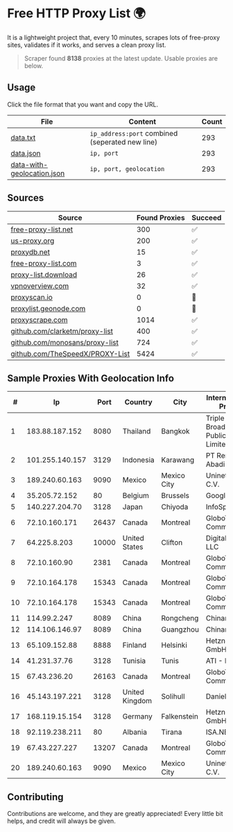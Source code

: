 
# Free HTTP Proxy List 🌍

It is a lightweight project that, every 10 minutes, scrapes lots of free-proxy sites, validates if it works, and serves a clean proxy list.


> Scraper found **8138** proxies at the latest update. Usable proxies are below.

## Usage

Click the file format that you want and copy the URL.


|File|Content|Count|
|----|-------|-----|
|[data.txt](https://raw.githubusercontent.com/themiralay/Proxy-List-World/master/data.txt)|`ip_address:port` combined (seperated new line)|293|
|[data.json](https://raw.githubusercontent.com/themiralay/Proxy-List-World/master/data.json)|`ip, port`|293|
|[data-with-geolocation.json](https://raw.githubusercontent.com/themiralay/Proxy-List-World/master/data-with-geolocation.json)|`ip, port, geolocation`|293|

## Sources

|Source|Found Proxies|Succeed|
|------|-------------|-------|
|[free-proxy-list.net](https://free-proxy-list.net)|300|✅|
|[us-proxy.org](https://www.us-proxy.org)|200|✅|
|[proxydb.net](http://proxydb.net)|15|✅|
|[free-proxy-list.com](https://free-proxy-list.com/?page=&port=&type%5B%5D=http&type%5B%5D=https&up_time=0&search=Search)|3|✅|
|[proxy-list.download](https://www.proxy-list.download/HTTP)|26|✅|
|[vpnoverview.com](https://vpnoverview.com/privacy/anonymous-browsing/free-proxy-servers)|32|✅|
|[proxyscan.io](https://www.proxyscan.io)|0|🚫|
|[proxylist.geonode.com](https://proxylist.geonode.com/api/proxy-list?limit=300&page=1&sort_by=lastChecked&sort_type=desc&protocols=http,https)|0|🚫|
|[proxyscrape.com](https://api.proxyscrape.com/v2/?request=displayproxies&protocol=http&timeout=10000&country=all&ssl=all&anonymity=all)|1014|✅|
|[github.com/clarketm/proxy-list](https://raw.githubusercontent.com/clarketm/proxy-list/master/proxy-list-raw.txt)|400|✅|
|[github.com/monosans/proxy-list](https://raw.githubusercontent.com/monosans/proxy-list/main/proxies/http.txt)|724|✅|
|[github.com/TheSpeedX/PROXY-List](https://raw.githubusercontent.com/TheSpeedX/PROXY-List/master/http.txt)|5424|✅|


## Sample Proxies With Geolocation Info

|#|Ip|Port|Country|City|Internet Service Provider|
|-|--|----|-------|----|-------------------------|
|1|183.88.187.152|8080|Thailand|Bangkok|Triple T Broadband Public Company Limited|
|2|101.255.140.157|3129|Indonesia|Karawang|PT Remala Abadi|
|3|189.240.60.163|9090|Mexico|Mexico City|Uninet S.A. de C.V.|
|4|35.205.72.152|80|Belgium|Brussels|Google LLC|
|5|140.227.204.70|3128|Japan|Chiyoda|InfoSphere|
|6|72.10.160.171|26437|Canada|Montreal|GloboTech Communications|
|7|64.225.8.203|10000|United States|Clifton|DigitalOcean, LLC|
|8|72.10.160.90|2381|Canada|Montreal|GloboTech Communications|
|9|72.10.164.178|15343|Canada|Montreal|GloboTech Communications|
|10|72.10.164.178|15343|Canada|Montreal|GloboTech Communications|
|11|114.99.2.247|8089|China|Rongcheng|Chinanet|
|12|114.106.146.97|8089|China|Guangzhou|Chinanet|
|13|65.109.152.88|8888|Finland|Helsinki|Hetzner Online GmbH|
|14|41.231.37.76|3128|Tunisia|Tunis|ATI - ISP|
|15|67.43.236.20|26163|Canada|Montreal|GloboTech Communications|
|16|45.143.197.221|3128|United Kingdom|Solihull|Daniel Jackson|
|17|168.119.15.154|3128|Germany|Falkenstein|Hetzner Online GmbH|
|18|92.119.238.211|80|Albania|Tirana|ISA.NET Sh.p.k.|
|19|67.43.227.227|13207|Canada|Montreal|GloboTech Communications|
|20|189.240.60.163|9090|Mexico|Mexico City|Uninet S.A. de C.V.|



## Contributing

Contributions are welcome, and they are greatly appreciated! Every
little bit helps, and credit will always be given.

